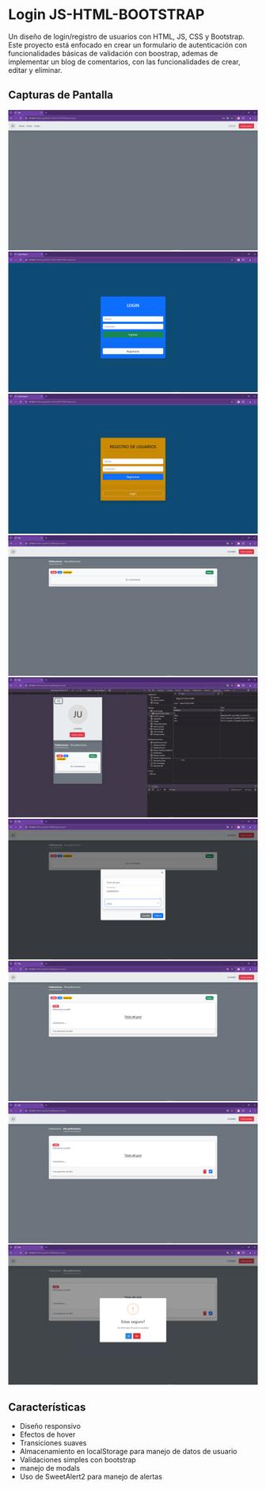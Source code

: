# Login JS-HTML-BOOTSTRAP

Un diseño de login/registro de usuarios con HTML, JS, CSS y Bootstrap. Este proyecto está enfocado en crear un formulario de autenticación con funcionalidades básicas de validación con boostrap, ademas de implementar un blog de comentarios, con las funcionalidades de crear, editar y eliminar.

## Capturas de Pantalla

![Home](./capturas/home.png)
![Login](./capturas/login.png)
![Registro](./capturas/registro.png)
![HomePost](./capturas/homePost.png)
![ModeResponsive](./capturas/modeResponsive.png)
![CreatePost](./capturas/createPost.png)
![ListPosts](./capturas/ListPosts.png)
![PostsUser](./capturas/postsUser.png)
![AlertDelete](./capturas/alertDelete.png)

## Características

- Diseño responsivo
- Efectos de hover
- Transiciones suaves
- Almacenamiento en localStorage para manejo de datos de usuario
- Validaciones simples con bootstrap
- manejo de modals
- Uso de SweetAlert2 para manejo de alertas
